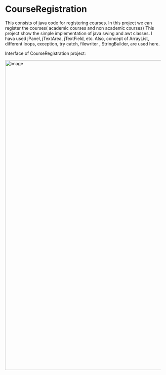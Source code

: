 # CourseRegistration
This consists of java code for registering courses.
In this project we can register the courses( academic courses and non academic courses)
This project show the simple implementation of java swing and awt classes. I hava used jPanel, jTextArea, jTextField, etc.
Also, concept of ArrayList, different loops, exception, try catch, filewriter , StringBuilder, are used here.

Interface of CourseRegistration project:

<img width="1003" alt="image" src="https://user-images.githubusercontent.com/93597727/171461194-07412f57-4688-4aa6-942b-f8aeea4b2a75.png">

